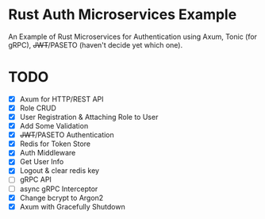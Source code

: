 # Rust Auth Microservices Example
An Example of Rust Microservices for Authentication using Axum, Tonic (for gRPC), ~~JWT~~/PASETO (haven't decide yet which one).

# TODO
- [x] Axum for HTTP/REST API
- [x] Role CRUD
- [x] User Registration & Attaching Role to User
- [x] Add Some Validation
- [x] ~~JWT~~/PASETO Authentication
- [x] Redis for Token Store
- [x] Auth Middleware
- [x] Get User Info
- [x] Logout & clear redis key
- [ ] gRPC API
- [ ] async gRPC Interceptor
- [x] Change bcrypt to Argon2
- [x] Axum with Gracefully Shutdown